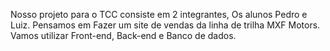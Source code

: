 Nosso projeto para o TCC consiste em 2 integrantes, Os alunos Pedro e Luiz.
Pensamos em Fazer um site de vendas da linha de trilha MXF Motors.
Vamos utilizar Front-end, Back-end e Banco de dados.
